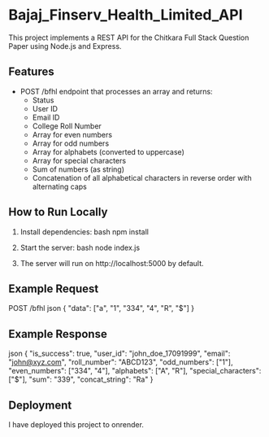 # Bajaj_Finserv_Health_Limited_API


This project implements a REST API for the Chitkara Full Stack Question Paper using Node.js and Express.

## Features
- POST /bfhl endpoint that processes an array and returns:
  - Status
  - User ID
  - Email ID
  - College Roll Number
  - Array for even numbers
  - Array for odd numbers
  - Array for alphabets (converted to uppercase)
  - Array for special characters
  - Sum of numbers (as string)
  - Concatenation of all alphabetical characters in reverse order with alternating caps

## How to Run Locally

1. Install dependencies:
   bash
   npm install
   
2. Start the server:
   bash
   node index.js
   
3. The server will run on http://localhost:5000 by default.

## Example Request

POST /bfhl
json
{
  "data": ["a", "1", "334", "4", "R", "$"]
}


## Example Response
json
{
  "is_success": true,
  "user_id": "john_doe_17091999",
  "email": "john@xyz.com",
  "roll_number": "ABCD123",
  "odd_numbers": ["1"],
  "even_numbers": ["334", "4"],
  "alphabets": ["A", "R"],
  "special_characters": ["$"],
  "sum": "339",
  "concat_string": "Ra"
}


## Deployment
I have deployed this project to onrender.